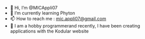 - 👋 Hi, I’m @MICAppli07
- 🌱 I’m currently learning Phyton
- 📫 How to reach me : mic.appli07@gmail.com
- 👀 I am a hobby programmerand recently, I have been creating applications with the Kodular website
<!---
MICAppli07/MICAppli07 is a ✨ special ✨ repository because its `README.md` (this file) appears on your GitHub profile.
You can click the Preview link to take a look at your changes.
- 💞️ I’m looking to collaborate on ...
- 👀 I’m interested in ...
--->

